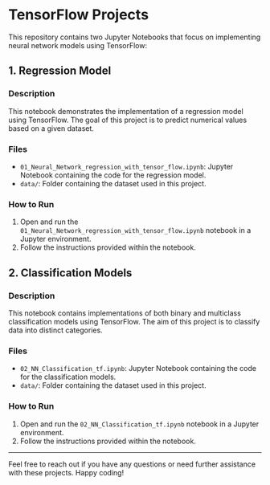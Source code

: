 # TensorFlow Projects

This repository contains two Jupyter Notebooks that focus on implementing neural network models using TensorFlow:

## 1. Regression Model

### Description
This notebook demonstrates the implementation of a regression model using TensorFlow. The goal of this project is to predict numerical values based on a given dataset.

### Files
- `01_Neural_Network_regression_with_tensor_flow.ipynb`: Jupyter Notebook containing the code for the regression model.
- `data/`: Folder containing the dataset used in this project.

### How to Run
1. Open and run the `01_Neural_Network_regression_with_tensor_flow.ipynb` notebook in a Jupyter environment.
2. Follow the instructions provided within the notebook.

## 2. Classification Models

### Description
This notebook contains implementations of both binary and multiclass classification models using TensorFlow. The aim of this project is to classify data into distinct categories.

### Files
- `02_NN_Classification_tf.ipynb`: Jupyter Notebook containing the code for the classification models.
- `data/`: Folder containing the dataset used in this project.

### How to Run
1. Open and run the `02_NN_Classification_tf.ipynb` notebook in a Jupyter environment.
2. Follow the instructions provided within the notebook.

---

Feel free to reach out if you have any questions or need further assistance with these projects. Happy coding!

